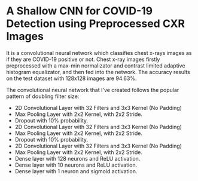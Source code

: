 # A Shallow CNN for COVID-19 Detection using Preprocessed CXR Images
It is a convolutional neural network which classifies chest x-rays images as if they are COVID-19 positive or not. Chest x-ray images firstly preprocessed with a max-min normalizator and contrast limited adaptive histogram equalizator, and then fed into the network. The accuracy results on the test dataset with 128x128 images are 94.63%.

The convolutional neural network that I've created follows the popular pattern of doubling filter size:
- 2D Convolutional Layer with 32 Filters and 3x3 Kernel (No Padding)
- Max Pooling Layer with 2x2 Kernel, with 2x2 Stride.
- Dropout with 10% probability.
- 2D Convolutional Layer with 32 Filters and 3x3 Kernel (No Padding)
- Max Pooling Layer with 2x2 Kernel, with 2x2 Stride.
- Dropout with 10% probability.
- 2D Convolutional Layer with 32 Filters and 3x3 Kernel (No Padding)
- Max Pooling Layer with 2x2 Kernel, with 2x2 Stride.
- Dense layer with 128 neurons and ReLU activation.
- Dense layer with 10 neurons and ReLU activation.
- Dense layer with 1 neuron and sigmoid activation.
